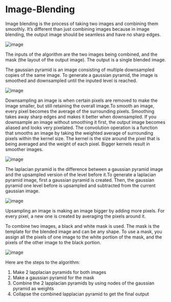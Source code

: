 # Image-Blending

Image blending is the process of taking two images and combining them smoothly. It’s different than just combining images because in image blending, the output image should be seamless and have no sharp edges.

![image](https://user-images.githubusercontent.com/84482670/172959789-8e835903-7293-4642-97fd-14e68ccbf1d6.png)



The inputs of the algorithm are the two images being combined, and the mask (the layout of the output image). The output is a single blended image. 


The gaussian pyramid is an image consisting of multiple downsampled copies of the same image. To generate a gaussian pyramid, the image is smoothed and downsampled until the inputed level is reached.

![image](https://user-images.githubusercontent.com/84482670/172961251-b7611f0a-e6ce-4e69-8848-19bb8d53cc61.png)




Downsampling an image is when certain pixels are removed to make the image smaller, but still retaining the overall image.To smooth an image, every pixel becomes the average of the surrounding pixels. Smoothing takes away sharp edges and makes it better when downsampled. If you downsample an image without smoothing it first, the output image becomes aliased and looks very pixelated. The convolution operation is a function that smooths an image by taking the weighted average of surrounding pixels within the kernel size. The kernel is the size around the pixel that is being averaged and the weight of each pixel. Bigger kernels result in smoother images.

![image](https://user-images.githubusercontent.com/84482670/172961942-9e6c455f-05e3-49da-9542-715e0d3e695e.png)





The laplacian pyramid is the difference between a gaussian pyramid image and the upsampled version of the level before it.To generate a laplacian pyramid image, first a gaussian pyramid is created. Then, the gaussian pyramid one level before is upsampled and subtracted from the current gaussian image. 


![image](https://user-images.githubusercontent.com/84482670/172961395-1939c239-15a4-4b4d-b862-21ec2f671ef0.png)



Upsampling an image is making an image bigger by adding more pixels. For every pixel, a new one is created by averaging the pixels around it. 


To combine two images, a black and white mask is used. The mask is the template for the blended image and can be any shape. To use a mask, you assign all the pixels of one image to the white portion of the mask, and the pixels of the other image to the black portion.

![image](https://user-images.githubusercontent.com/84482670/172963354-8c3adef9-b33a-46b7-88f7-f2698706fc62.png)




Here are the steps to the algorithm:
1. Make 2 lapplacian pyramids for both images
2. Make a gaussian pyramid for the mask
3. Combine the 2 lapplacian pyramids by using nodes of the gaussian pyramid as weights
4. Collapse the combined lapplacian pyramid to get the final output
